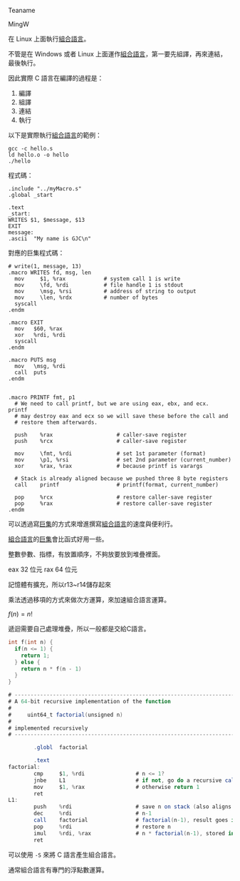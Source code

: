 Teaname

MingW

在 Linux 上面執行[組合語言](/docs/knowledge-network-database-repository/組合語言.md)。

不管是在 Windows 或者 Linux 上面運作[組合語言](/docs/knowledge-network-database-repository/組合語言.md)，第一要先組譯，再來連結，最後執行。

因此實際 C 語言在編譯的過程是：

1. 編譯
2. 組譯
3. 連結
4. 執行

以下是實際執行[組合語言](/docs/knowledge-network-database-repository/組合語言.md)的範例：

```
gcc -c hello.s
ld hello.o -o hello
./hello
```

程式碼：

```assembly
.include "../myMacro.s"
.global _start

.text
_start:
WRITES $1, $message, $13
EXIT
message:
.ascii  "My name is GJC\n"
```

對應的巨集程式碼：

```assembly
# write(1, message, 13)
.macro WRITES fd, msg, len
  mov     $1, %rax            # system call 1 is write
  mov     \fd, %rdi           # file handle 1 is stdout
  mov     \msg, %rsi          # address of string to output
  mov     \len, %rdx          # number of bytes
  syscall
.endm

.macro EXIT
  mov 	$60, %rax
  xor	%rdi, %rdi
  syscall
.endm

.macro PUTS msg
  mov   \msg, %rdi
  call  puts
.endm


.macro PRINTF fmt, p1
  # We need to call printf, but we are using eax, ebx, and ecx.  printf
  # may destroy eax and ecx so we will save these before the call and
  # restore them afterwards.

  push    %rax                    # caller-save register
  push    %rcx                    # caller-save register

  mov     \fmt, %rdi              # set 1st parameter (format)
  mov     \p1, %rsi               # set 2nd parameter (current_number)
  xor     %rax, %rax              # because printf is varargs

  # Stack is already aligned because we pushed three 8 byte registers
  call    printf                  # printf(format, current_number)

  pop     %rcx                    # restore caller-save register
  pop     %rax                    # restore caller-save register
.endm
```

可以透過寫[巨集](/docs/knowledge-network-database-repository/巨集.md)的方式來增進撰寫[組合語言](/docs/knowledge-network-database-repository/組合語言.md)的速度與便利行。

[組合語言](/docs/knowledge-network-database-repository/組合語言.md)的[巨集](/docs/knowledge-network-database-repository/巨集.md)會比函式好用一些。

整數參數、指標，有放置順序，不夠放要放到堆疊裡面。

eax 32 位元
rax 64 位元

記憶體有擴充，所以r13~r14儲存起來

乘法透過移項的方式來做次方運算，來加速組合語言運算。




$`f(n) = n!`$

```math

```

遞迴需要自己處理堆疊，所以一般都是交給C語言。

```c
int f(int n) {
  if(n <= 1) {
    return 1;
  } else {
    return n * f(n - 1)
  }
}
```

```as
# ----------------------------------------------------------------------------
# A 64-bit recursive implementation of the function
#
#     uint64_t factorial(unsigned n)
#
# implemented recursively
# ----------------------------------------------------------------------------

        .globl  factorial

        .text
factorial:
        cmp     $1, %rdi                # n <= 1?
        jnbe    L1                      # if not, go do a recursive call
        mov     $1, %rax                # otherwise return 1
        ret
L1:
        push    %rdi                    # save n on stack (also aligns %rsp!)
        dec     %rdi                    # n-1
        call    factorial               # factorial(n-1), result goes in %rax
        pop     %rdi                    # restore n
        imul    %rdi, %rax              # n * factorial(n-1), stored in %rax
        ret

```

可以使用 `-S` 來將 C 語言產生組合語言。

通常組合語言有專門的浮點數運算。
